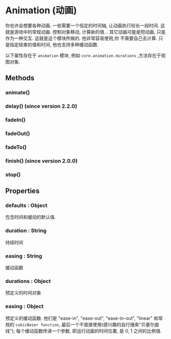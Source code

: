 # Animation (动画)

你也许会想要各种动画.
一些需要一个恒定的时间轴, 让动画执行较长一段时间.
这就是游戏中的常规动画.
控制对象移动, 计算新的值... 其它动画可能是短动画, 只是作为一种交互.
这就是这个模块所做的.
他非常容易使用,你 不需要自己去计算.
只是指定结束的值和时间, 他也支持多种缓动函数.

以下属性存在于 `animation` 模块, 例如 `core.animation.durations` ,方法存在于视图对象.

## Methods

### animate()

### delay() (since version 2.2.0)

### fadeIn()

### fadeOut()

### fadeTo()

### finish() (since version 2.0.0)

### stop()

## Properties

### defaults : Object

包含时间和缓动的默认值.

### duration : String

持续时间

### easing : String

缓动函数

### durations : Object

预定义的时间对象

### easing : Object

预定义的缓动函数.
他们是 "ease-in", "ease-out", "ease-in-out", "linear" 和常规的 `cubicBezer function`, 最后一个不直接使用(感兴趣的自行搜索"贝塞尔曲线"); 每个缓动函数传递一个参数, 即运行动画的时间位置, 是 0, 1 之间的比例值.

